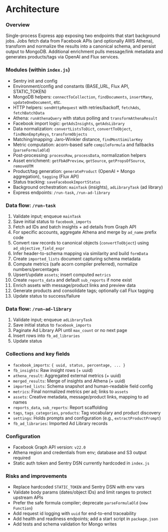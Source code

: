 # Architecture

### Overview
Single-process Express app exposing two endpoints that start background jobs. Jobs fetch data from Facebook APIs (and optionally AWS Athena), transform and normalize the results into a canonical schema, and persist output to MongoDB. Additional enrichment pulls message/link metadata and generates products/tags via OpenAI and Flux services.

### Modules (within `index.js`)
- Sentry init and config
- Environment/config and constants (BASE_URL, Flux API, STATIC_TOKEN)
- MongoDB helpers: `connectToCollection`, `findDocuments`, `insertMany`, `updateOneDocument`, etc.
- HTTP helpers: `sendHttpRequest` with retries/backoff, `fetchAds`, `fetchBatchData`
- Athena: `runAthenaQuery` with status polling and `transformAthenaResult`
- Facebook import logic: `getAdsInsights`, `getAdsLibrary`
- Data normalization: `convertListsToDict`, `convertToObject`, `findNonEmptyKeys`, `transformObjects`
- Matching/mapping: Jaro-Winkler distance, `findMostSimilarKey`
- Metric computation: acorn-based safe `compileFormula` and fallbacks (`parseFormulaOld`)
- Post-processing: `processRow`, `processData`, normalization helpers
- Asset enrichment: `getFbAdPreview`, `getSource`, `getPropsOfSource`, `removeUTM`
- Product/tag generation: `generateProduct` (OpenAI + Mongo aggregation), `tagging` (Flux API)
- Status tracking: `saveFacebookImportStatus`
- Background orchestration: `mainTask` (insights), `adLibraryTask` (ad library)
- Express endpoints: `/run-task`, `/run-ad-library`

### Data flow: `/run-task`
1. Validate input; enqueue `mainTask`
2. Save initial status to `facebook_imports`
3. Fetch ad IDs and batch insights + ad details from Graph API
4. For specific accounts, aggregate Athena and merge by `ad_name` prefix code
5. Convert raw records to canonical objects (`convertToObject`) using `ad_objective_field_expr`
6. Infer header-to-schema mapping via similarity and build `formData`
7. Create `imported_lists` document capturing schema metadata
8. Compute metrics (safe acorn compiler preferred), normalize numbers/percentages
9. Upsert/update `assets`; insert computed `metrics`
10. Create `reports_data` and default `sub_reports` if none exist
11. Enrich assets with message/product links and preview data
12. Generate products and consolidate tags; optionally call Flux tagging
13. Update status to success/failure

### Data flow: `/run-ad-library`
1. Validate input; enqueue `adLibraryTask`
2. Save initial status to `facebook_imports`
3. Paginate Ad Library API until `max_count` or no next page
4. Insert rows into `fb_ad_libraries`
5. Update status

### Collections and key fields
- `facebook_imports`: `{ uuid, status, percentage, ... }`
- `fb_insights`: Raw insight rows (+ uuid)
- `athena_result`: Aggregated external metrics (+ uuid)
- `merged_results`: Merge of insights and Athena (+ uuid)
- `imported_lists`: Schema snapshot and human-readable field config
- `metrics`: Final normalized metrics per ad; links to `assets`
- `assets`: Creative metadata, message/product links, mapping to ad names
- `reports_data`, `sub_reports`: Report scaffolding
- `tags`, `tags_categories`, `products`: Tag vocabulary and product discovery
- `settings`: Holds prompts and configuration (e.g., `extractProductPrompt`)
- `fb_ad_libraries`: Imported Ad Library records

### Configuration
- Facebook Graph API version: `v22.0`
- Athena region and credentials from env; database and S3 output required
- Static auth token and Sentry DSN currently hardcoded in `index.js`

### Risks and improvements
- Replace hardcoded `STATIC_TOKEN` and Sentry DSN with env vars
- Validate body params (dates/object IDs) and limit ranges to protect upstream APIs
- Prefer the safe formula compiler; deprecate `parseFormulaOld` (`new Function`)
- Add request id logging with `uuid` for end-to-end traceability
- Add health and readiness endpoints; add a start script in `package.json`
- Add tests and schema validation for Mongo writes